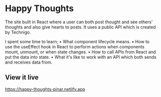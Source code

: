 # Happy Thoughts

The site built in React where a user can both post thought and see others' thoughts and also give hearts to posts. It uses a public API which is created by Technigo.

I spent some time to learn;
• What component lifecycle means.
• How to use the useEffect hook in React to perform actions when components mount, unmount, or when state changes.
• How to call APIs from React and put the data into state.
• What it's like to work with an API which both sends and receives data from.

## View it live

https://happy-thoughts-pinar.netlify.app
